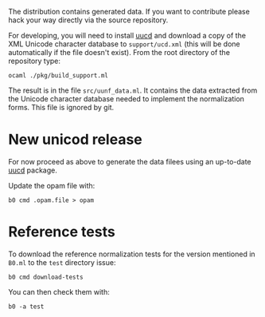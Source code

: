 The distribution contains generated data. If you want to contribute
please hack your way directly via the source repository.

For developing, you will need to install [uucd][uucd] and download a copy
of the XML Unicode character database to `support/ucd.xml` (this will be done
automatically if the file doesn't exist). From the root directory of the
repository type:

    ocaml ./pkg/build_support.ml

The result is in the file `src/uunf_data.ml`. It contains the data
extracted from the Unicode character database needed to implement the
normalization forms. This file is ignored by git.

[uucd]: http://erratique.ch/software/uucd

# New unicod release 

For now proceed as above to generate the data filees using an
up-to-date [uucd] package.

Update the opam file with: 

```
b0 cmd .opam.file > opam
```

# Reference tests 

To download the reference normalization tests for the version
mentioned in `B0.ml` to the `test` directory issue:

    b0 cmd download-tests

You can then check them with: 

    b0 -a test
 


